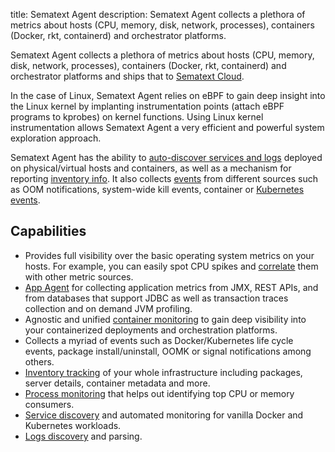 title: Sematext Agent
description: Sematext Agent collects a plethora of metrics about hosts (CPU, memory, disk, network, processes), containers (Docker, rkt, containerd) and orchestrator platforms.

Sematext Agent collects a plethora of metrics about hosts (CPU, memory, disk, network, processes), containers (Docker, rkt, containerd) and orchestrator platforms and ships that to [Sematext Cloud](https://sematext.com/cloud). 

In the case of Linux, Sematext Agent relies on eBPF to gain deep insight into the Linux kernel by implanting instrumentation points (attach eBPF programs to kprobes) on kernel functions. Using Linux kernel instrumentation allows Sematext Agent a very efficient and powerful system exploration approach. 

Sematext Agent has the ability to [auto-discover services and logs](../../fleet/discovery/) deployed on physical/virtual hosts and containers, as well as a mechanism for reporting [inventory info](../../monitoring/inventory/). It also collects [events](../../events/) from different sources such as OOM notifications, system-wide kill events, container or [Kubernetes events](kubernetes/events/).


## Capabilities

- Provides full visibility over the basic operating system metrics on your hosts. For example,  you can easily spot CPU spikes and [correlate](../../monitoring/correlation/) them with
other metric sources.
- [App Agent](https://sematext.com/docs/agents/sematext-agent/app-agent) for collecting application metrics from JMX, REST APIs, and from databases that support JDBC as well as transaction traces collection and on demand JVM profiling.
- Agnostic and unified [container monitoring](containers/metrics/) to gain deep visibility into your containerized deployments and orchestration platforms.
- Collects a myriad of events such as Docker/Kubernetes life cycle events, package install/uninstall, OOMK or signal notifications among others.
- [Inventory tracking](https://sematext.com/docs/monitoring/inventory) of your whole infrastructure including packages, server details, container metadata and more.
- [Process monitoring](https://sematext.com/docs/monitoring/processes) that helps out identifying top CPU or memory consumers.
- [Service discovery](../../monitoring/autodiscovery/) and automated monitoring for vanilla Docker and Kubernetes workloads.
- [Logs discovery](../../logs/discovery/intro/) and parsing.
